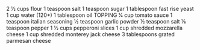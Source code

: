 2 1⁄2
cups flour
1
teaspoon salt
1
teaspoon sugar
1
tablespoon fast rise yeast
1
cup water (120*)
1
tablespoon oil
TOPPING
1⁄4
cup tomato sauce
1
teaspoon italian seasoning
1⁄2
teaspoon garlic powder
1⁄2
teaspoon salt
1⁄8
teaspoon pepper
1 1⁄2
cups pepperoni slices
1
cup shredded mozzarella cheese
1
cup shredded monterey jack cheese
3
tablespoons grated parmesan cheese